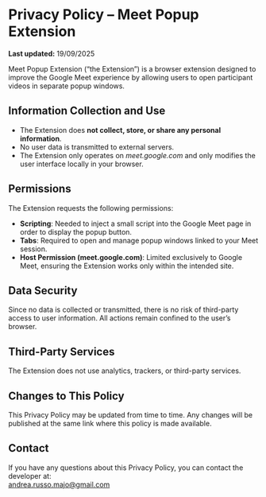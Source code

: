 # Privacy Policy – Meet Popup Extension

**Last updated:** 19/09/2025

Meet Popup Extension (“the Extension”) is a browser extension designed to improve the Google Meet experience by allowing users to open participant videos in separate popup windows.  

## Information Collection and Use  
- The Extension does **not collect, store, or share any personal information**.  
- No user data is transmitted to external servers.  
- The Extension only operates on *meet.google.com* and only modifies the user interface locally in your browser.  

## Permissions  
The Extension requests the following permissions:  
- **Scripting**: Needed to inject a small script into the Google Meet page in order to display the popup button.  
- **Tabs**: Required to open and manage popup windows linked to your Meet session.  
- **Host Permission (meet.google.com)**: Limited exclusively to Google Meet, ensuring the Extension works only within the intended site.  

## Data Security  
Since no data is collected or transmitted, there is no risk of third-party access to user information. All actions remain confined to the user’s browser.  

## Third-Party Services  
The Extension does not use analytics, trackers, or third-party services.  

## Changes to This Policy  
This Privacy Policy may be updated from time to time. Any changes will be published at the same link where this policy is made available.  

## Contact  
If you have any questions about this Privacy Policy, you can contact the developer at:  
andrea.russo.majo@gmail.com
